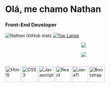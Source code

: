 # Olá, me chamo Nathan
### Front-End Developer

![Nathan GitHub stats](https://github-readme-stats.vercel.app/api?username=nathanlanna&show_icons=true&theme=dark)
[![Top Langs](https://github-readme-stats.vercel.app/api/top-langs/?username=nathanlanna&layout=compact&theme=dark)](https://github.com/nathanlanna/github-readme-stats)

<p align="center">
    <img src="https://github-profile-trophy.vercel.app/?username=nathanlanna&row=2&column=3&theme=tokyonight"/>
</p>
<div align="center">  
<a href="https://www.linkedin.com/in/nathan-pereira-lanna-da-costa-baa7091ba/" target="_blank"><img src="https://img.shields.io/badge/-linkedin-blue?style=for-the-badge&logo=linkedin&logoColor=white"> </a>
</div> 

##
<div display="flex">
<img align ='center' alt='Html5' height='50px' src="https://cdn.jsdelivr.net/gh/devicons/devicon/icons/html5/html5-original.svg" />
<img align='center' alt='CSS3'height='50px'src="https://cdn.jsdelivr.net/gh/devicons/devicon/icons/css3/css3-original.svg" />
<img align='center' alt='Javascript' height='50px' src="https://cdn.jsdelivr.net/gh/devicons/devicon/icons/javascript/javascript-original.svg" />
<img align='center' alt='React' height='50px' src="https://cdn.jsdelivr.net/gh/devicons/devicon/icons/react/react-original.svg" />
<img align='center' alt='Java11' height='50px' src="https://cdn.jsdelivr.net/gh/devicons/devicon/icons/java/java-original-wordmark.svg" />
<img align='center' alt='Bootstrap' height='50px' src="https://cdn.jsdelivr.net/gh/devicons/devicon/icons/bootstrap/bootstrap-original.svg" />
</div>

